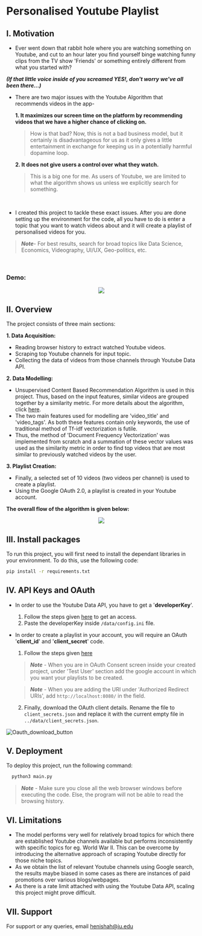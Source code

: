 # Personalised Youtube Playlist
## I. Motivation

- Ever went down that rabbit hole where you are watching something on Youtube, and cut to an hour later you find yourself binge watching funny clips from the TV show 'Friends' or something entirely different from what you started with? 

***(If that little voice inside of you screamed YES!, don't worry we've all been there...)***

- There are two major issues with the Youtube Algorithm that recommends videos in the app- 

  **1. It maximizes our screen time on the platform by recommending videos that we have a higher chance of clicking on.**
  >How is that bad? Now, this is not a bad business model, but it certainly is disadvantageous for us as it only gives a little entertainment in exchange for keeping us in a potentially harmful dopamine loop.       


  **2. It does not give users a control over what they watch.**
  >This is a big one for me. As users of Youtube, we are limited to what the algorithm shows us unless we explicitly search for something.

<br>

- I created this project to tackle these exact issues. After you are done setting up the environment for the code, all you have to do is enter a topic that you want to 
watch videos about and it will create a playlist of personalised videos for you.

>***Note***- For best results, search for broad topics like Data Science, Economics, Videography, UI/UX, Geo-politics, etc.
</br>

### Demo:

<p align="center">
  <img src="https://user-images.githubusercontent.com/74452754/186127303-4c2d4748-742b-421a-ab13-43e4fe3d7174.png" />
</p>


## II. Overview

The project consists of three main sections:

**1. Data Acquisition:**
 - Reading browser history to extract watched Youtube videos.
 - Scraping top Youtube channels for input topic.
 - Collecting the data of videos from those channels through Youtube Data API.

**2. Data Modelling:**
- Unsupervised Content Based Recommendation Algorithm is used in this project. Thus, based on the input features, similar videos are grouped together by a similarity metric. For more details about the algorithm, click [here](https://developers.google.com/machine-learning/recommendation/content-based/basics).
- The two main features used for modelling are 'video_title' and 'video_tags'. As both these features contain only keywords, the use of traditional method of Tf-idf vectorization is futile.
- Thus, the method of 'Document Frequency Vectorization' was implemented from scratch and a summation of these vector values was used as the similarity metric in order to find top videos that are most similar to previously watched videos by the user.

**3. Playlist Creation:**
- Finally, a selected set of 10 videos (two videos per channel) is used to create a playlist.
- Using the Google OAuth 2.0, a playlist is created in your Youtube account.


**The overall flow of the algorithm is given below:**

<p align="center">
  <img src="https://user-images.githubusercontent.com/74452754/185822742-fd263722-33cb-42da-9373-5f5dd9810717.PNG" />
</p>

## III. Install packages

To run this project, you will first need to install the dependant libraries in your environment. To do this, use the following code:

```bash
pip install -r requirements.txt
```

## IV. API Keys and OAuth

- In order to use the Youtube Data API, you have to get a '**developerKey**'. 
  1. Follow the steps given [here](https://blog.hubspot.com/website/how-to-get-youtube-api-key) to get an access.
  2. Paste the developerKey inside `/data/config.ini` file.

- In order to create a playlist in your account, you will require an OAuth '**client_id**' and '**client_secret**' code.
  1. Follow the steps given [here](https://support.google.com/workspacemigrate/answer/9222992?hl=en)

  >***Note*** - When you are in OAuth Consent screen inside your created project, under 'Test User' section add the google account in which you want your playlists to be created.

  >***Note*** - When you are adding the URI under 'Authorized Redirect URIs', add `http://localhost:8080/` in the field.

  2. Finally, download the OAuth client details. Rename the file to `client_secrets.json` and replace it with the current empty file in `../data/client_secrets.json`.

![Oauth_download_button](https://user-images.githubusercontent.com/74452754/185827673-e1ba3eba-418b-4935-98f6-971905b6b2d9.PNG)


## V. Deployment

To deploy this project, run the following command:

```bash
  python3 main.py
```
>***Note*** - Make sure you close all the web browser windows before executing the code. Else, the program will not be able to read the browsing history.

## VI. Limitations
- The model performs very well for relatively broad topics for which there are established Youtube channels available but performs inconsistently with specific topics for eg. World War II. This can be overcome by introducing the alternative approach of scraping Youtube directly for those niche topics.
- As we obtain the list of relevant Youtube channels using Google search, the results maybe biased in some cases as there are instances of paid promotions over various blogs/webpages.
- As there is a rate limit attached with using the Youtube Data API, scaling this project might prove difficult. 

## VII. Support

For support or any queries, email henishah@iu.edu

